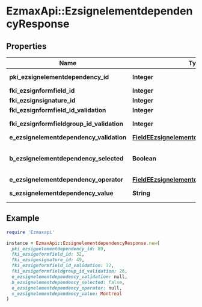 # EzmaxApi::EzsignelementdependencyResponse

## Properties

| Name | Type | Description | Notes |
| ---- | ---- | ----------- | ----- |
| **pki_ezsignelementdependency_id** | **Integer** | The unique ID of the Ezsignelementdependency |  |
| **fki_ezsignformfield_id** | **Integer** | The unique ID of the Ezsignformfield | [optional] |
| **fki_ezsignsignature_id** | **Integer** | The unique ID of the Ezsignsignature | [optional] |
| **fki_ezsignformfield_id_validation** | **Integer** | The unique ID of the Ezsignformfield | [optional] |
| **fki_ezsignformfieldgroup_id_validation** | **Integer** | The unique ID of the Ezsignformfieldgroup | [optional] |
| **e_ezsignelementdependency_validation** | [**FieldEEzsignelementdependencyValidation**](FieldEEzsignelementdependencyValidation.md) |  |  |
| **b_ezsignelementdependency_selected** | **Boolean** | Whether if it&#39;s selected or not when using eEzsignelementdependencyValidation &#x3D; Selected | [optional] |
| **e_ezsignelementdependency_operator** | [**FieldEEzsignelementdependencyOperator**](FieldEEzsignelementdependencyOperator.md) |  | [optional] |
| **s_ezsignelementdependency_value** | **String** | The value of the Ezsignelementdependency | [optional] |

## Example

```ruby
require 'Ezmaxapi'

instance = EzmaxApi::EzsignelementdependencyResponse.new(
  pki_ezsignelementdependency_id: 89,
  fki_ezsignformfield_id: 32,
  fki_ezsignsignature_id: 49,
  fki_ezsignformfield_id_validation: 32,
  fki_ezsignformfieldgroup_id_validation: 26,
  e_ezsignelementdependency_validation: null,
  b_ezsignelementdependency_selected: false,
  e_ezsignelementdependency_operator: null,
  s_ezsignelementdependency_value: Montreal
)
```


